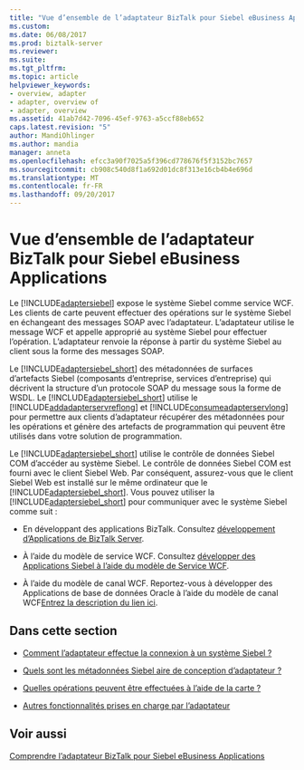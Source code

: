 ```yaml
---
title: "Vue d’ensemble de l’adaptateur BizTalk pour Siebel eBusiness Applications | Documents Microsoft"
ms.custom: 
ms.date: 06/08/2017
ms.prod: biztalk-server
ms.reviewer: 
ms.suite: 
ms.tgt_pltfrm: 
ms.topic: article
helpviewer_keywords:
- overview, adapter
- adapter, overview of
- adapter, overview
ms.assetid: 41ab7d42-7096-45ef-9763-a5ccf88eb652
caps.latest.revision: "5"
author: MandiOhlinger
ms.author: mandia
manager: anneta
ms.openlocfilehash: efcc3a90f7025a5f396cd778676f5f3152bc7657
ms.sourcegitcommit: cb908c540d8f1a692d01dc8f313e16cb4b4e696d
ms.translationtype: MT
ms.contentlocale: fr-FR
ms.lasthandoff: 09/20/2017
---
```

# <a name="overview-of-biztalk-adapter-for-siebel-ebusiness-applications"></a>Vue d’ensemble de l’adaptateur BizTalk pour Siebel eBusiness Applications
Le [!INCLUDE[adaptersiebel](../../includes/adaptersiebel-md.md)] expose le système Siebel comme service WCF. Les clients de carte peuvent effectuer des opérations sur le système Siebel en échangeant des messages SOAP avec l’adaptateur. L’adaptateur utilise le message WCF et appelle approprié au système Siebel pour effectuer l’opération. L’adaptateur renvoie la réponse à partir du système Siebel au client sous la forme des messages SOAP.  
  
 Le [!INCLUDE[adaptersiebel_short](../../includes/adaptersiebel-short-md.md)] des métadonnées de surfaces d’artefacts Siebel (composants d’entreprise, services d’entreprise) qui décrivent la structure d’un protocole SOAP du message sous la forme de WSDL. Le [!INCLUDE[adaptersiebel_short](../../includes/adaptersiebel-short-md.md)] utilise le [!INCLUDE[addadapterservreflong](../../includes/addadapterservreflong-md.md)] et [!INCLUDE[consumeadapterservlong](../../includes/consumeadapterservlong-md.md)] pour permettre aux clients d’adaptateur récupérer des métadonnées pour les opérations et génère des artefacts de programmation qui peuvent être utilisés dans votre solution de programmation.  
  
 Le [!INCLUDE[adaptersiebel_short](../../includes/adaptersiebel-short-md.md)] utilise le contrôle de données Siebel COM d’accéder au système Siebel. Le contrôle de données Siebel COM est fourni avec le client Siebel Web. Par conséquent, assurez-vous que le client Siebel Web est installé sur le même ordinateur que le [!INCLUDE[adaptersiebel_short](../../includes/adaptersiebel-short-md.md)]. Vous pouvez utiliser la [!INCLUDE[adaptersiebel_short](../../includes/adaptersiebel-short-md.md)] pour communiquer avec le système Siebel comme suit :  
  
-   En développant des applications BizTalk. Consultez [développement d’Applications de BizTalk Server](../../core/developing-biztalk-server-applications.md).
  
-   À l’aide du modèle de service WCF. Consultez [développer des Applications Siebel à l’aide du modèle de Service WCF](../../adapters-and-accelerators/adapter-siebel/develop-siebel-applications-using-the-wcf-service-model.md).  
  
-   À l’aide du modèle de canal WCF. Reportez-vous à développer des Applications de base de données Oracle à l’aide du modèle de canal WCF[Entrez la description du lien ici](../../adapters-and-accelerators/adapter-oracle-database/develop-oracle-database-applications-using-the-wcf-channel-model.md).  
  
## <a name="in-this-section"></a>Dans cette section  
  
-   [Comment l’adaptateur effectue la connexion à un système Siebel ?](https://msdn.microsoft.com/library/cc185212(v=bts.10).aspx)  
  
-   [Quels sont les métadonnées Siebel aire de conception d’adaptateur ?](https://msdn.microsoft.com/library/cc185267(v=bts.10).aspx)  
  
-   [Quelles opérations peuvent être effectuées à l’aide de la carte ?](https://msdn.microsoft.com/library/cc185219(v=bts.10).aspx)  
  
-   [Autres fonctionnalités prises en charge par l’adaptateur](https://msdn.microsoft.com/library/cc185252(v=bts.10).aspx) 
  
## <a name="see-also"></a>Voir aussi  
 [Comprendre l’adaptateur BizTalk pour Siebel eBusiness Applications](../../adapters-and-accelerators/adapter-siebel/understand-biztalk-adapter-for-siebel-ebusiness-applications.md)